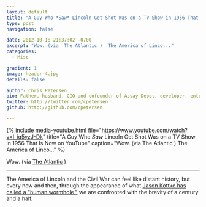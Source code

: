 ```yaml
---
layout: default
title: "A Guy Who *Saw* Lincoln Get Shot Was on a TV Show in 1956 That Is Now on YouTube"
type: post
navigation: false

date: 2012-10-18 21:37:02 -0700
excerpt: "Wow. (via  The Atlantic )  The America of Linco..."
categories:
  - Misc

gradient: 1
image: header-4.jpg
details: false

author: Chris Petersen
bio: Father, husband, CIO and cofounder of Assay Depot, developer, entrepreneur and technologist.
twitter: http://twitter.com/cpetersen
github: http://github.com/cpetersen

---
```


{% include media-youtube.html file="https://www.youtube.com/watch?v=I_iq5yzJ-Dk" title="A Guy Who *Saw* Lincoln Get Shot Was on a TV Show in 1956 That Is Now on YouTube" caption="Wow. (via  The Atlantic )  The America of Linco..." %}

Wow. (via  [The Atlantic](http://www.theatlantic.com/technology/archive/2012/10/a-guy-who-saw-lincoln-get-shot-was-on-a-tv-show-in-1956-that-is-now-on-youtube/263800/) ) 

***

The America of Lincoln and the Civil War can feel like distant history, but every now and then, through the appearance of what [Jason Kottke has called a "human wormhole,"](http://kottke.org/12/01/human-wormholes-and-the-great-span) we are confronted with the brevity of a century and a half. 
